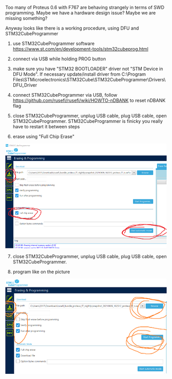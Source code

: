 Too many of Proteus 0.6 with F767 are behaving strangely in terms of SWD programming. Maybe we have a hardware design issue? Maybe we are missing something?

Anyway looks like there is a working procedure, using DFU and STM32CubeProgrammer 

1) use STM32CubeProgrammer software https://www.st.com/en/development-tools/stm32cubeprog.html

2) connect via USB while holding PROG button

3) make sure you have "STM32 BOOTLOADER" driver not "STM Device in DFU Mode". If necessary update/install driver from C:\Program Files\STMicroelectronics\STM32Cube\STM32CubeProgrammer\Drivers\DFU_Driver

4) connect STM32CubeProgrammer via USB, follow https://github.com/rusefi/rusefi/wiki/HOWTO-nDBANK to reset nDBANK flag

5) close STM32CubeProgrammer, unplug USB cable, plug USB cable, open STM32CubeProgrammer. STM32CubeProgrammer is finicky you really have to restart it between steps

6) erase using "Full Chip Erase"

![x](Images/erase-using-STM32CubeProgrammer.png)

7) close STM32CubeProgrammer, unplug USB cable, plug USB cable, open STM32CubeProgrammer.

8) program like on the picture

![x](Images/program-using-STM32CubeProgrammer.png)
